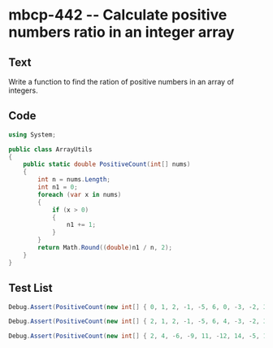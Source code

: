 # mbcp-442 -- Calculate positive numbers ratio in an integer array

## Text

Write a function to find the ration of positive numbers in an array of integers.

## Code

```csharp
using System;

public class ArrayUtils
{
    public static double PositiveCount(int[] nums)
    {
        int n = nums.Length;
        int n1 = 0;
        foreach (var x in nums)
        {
            if (x > 0)
            {
                n1 += 1;
            }
        }
        return Math.Round((double)n1 / n, 2);
    }
}
```

## Test List

```csharp
Debug.Assert(PositiveCount(new int[] { 0, 1, 2, -1, -5, 6, 0, -3, -2, 3, 4, 6, 8 }) == 0.54);
```

```csharp
Debug.Assert(PositiveCount(new int[] { 2, 1, 2, -1, -5, 6, 4, -3, -2, 3, 4, 6, 8 }) == 0.69);
```

```csharp
Debug.Assert(PositiveCount(new int[] { 2, 4, -6, -9, 11, -12, 14, -5, 17 }) == 0.56);
```
